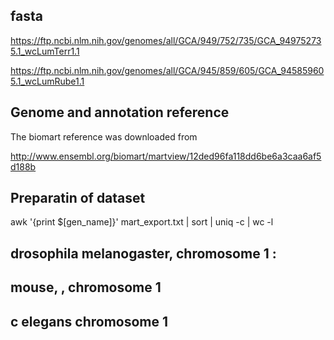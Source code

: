
## fasta 
https://ftp.ncbi.nlm.nih.gov/genomes/all/GCA/949/752/735/GCA_949752735.1_wcLumTerr1.1

https://ftp.ncbi.nlm.nih.gov/genomes/all/GCA/945/859/605/GCA_945859605.1_wcLumRube1.1


## Genome and annotation reference


The biomart  reference  was downloaded from 

http://www.ensembl.org/biomart/martview/12ded96fa118dd6be6a3caa6af5d188b


## Preparatin of dataset


awk '{print $[gen_name]}'  mart_export.txt   | sort | uniq -c | wc -l


## drosophila melanogaster, chromosome 1 : 

##  mouse, , chromosome 1  

## c elegans chromosome 1 
